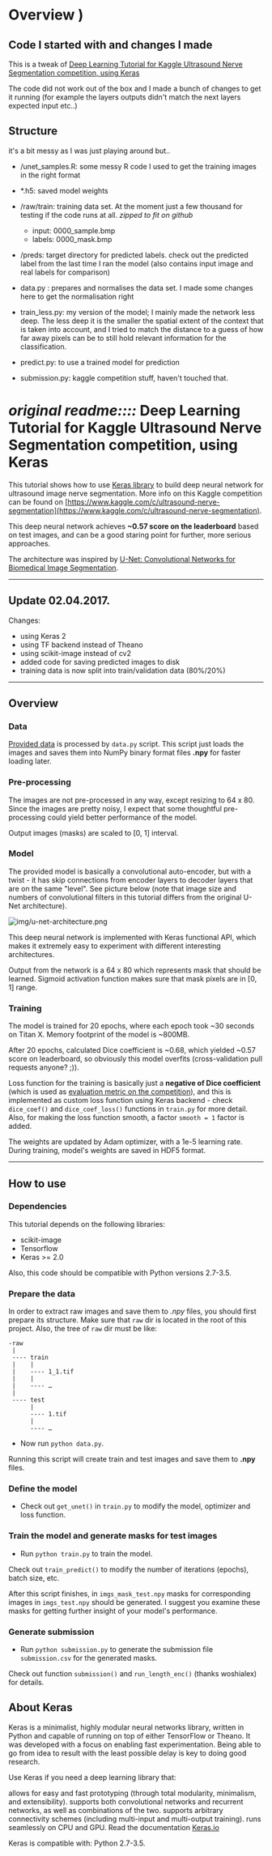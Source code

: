 

# Overview )

## Code I started with and changes I made
This is a tweak of [Deep Learning Tutorial for Kaggle Ultrasound Nerve Segmentation competition, using Keras](https://github.com/jocicmarko/ultrasound-nerve-segmentation)

The code did not work out of the box and I made a bunch of changes to get it running (for example the layers outputs didn't match the next layers expected input etc..)



## Structure

it's a bit messy as I was just playing around but..
- /unet_samples.R: some messy R code I used to get the training images in the right format

- \*.h5: saved model weights

- /raw/train: training data set. At the moment just a few thousand for testing if the code runs at all. _zipped to fit on github_
  - input: 0000_sample.bmp
  - labels: 0000_mask.bmp

- /preds: target directory for predicted labels. check out the predicted label from the last time I ran the model (also contains input image and real labels for comparison)

- data.py : prepares and normalises the data set. I made some changes here to get the normalisation right

- train_less.py: my version of the model; I mainly made the network less deep. The less deep it is the smaller the spatial extent of the context that is taken into account, and I tried to match the distance to a guess of how far away pixels can be to still hold relevant information for the classification.

- predict.py: to use a trained model for prediction

- submission.py: kaggle competition stuff, haven't touched that.



# *original readme::::* Deep Learning Tutorial for Kaggle Ultrasound Nerve Segmentation competition, using Keras

This tutorial shows how to use [Keras library](http://keras.io/) to build deep neural network for ultrasound image nerve segmentation.
More info on this Kaggle competition can be found on [https://www.kaggle.com/c/ultrasound-nerve-segmentation](https://www.kaggle.com/c/ultrasound-nerve-segmentation).

This deep neural network achieves **~0.57 score on the leaderboard** based on test images,
and can be a good staring point for further, more serious approaches.

The architecture was inspired by [U-Net: Convolutional Networks for Biomedical Image Segmentation](http://lmb.informatik.uni-freiburg.de/people/ronneber/u-net/).


---

## Update 02.04.2017.

Changes:
- using Keras 2
- using TF backend instead of Theano
- using scikit-image instead of cv2
- added code for saving predicted images to disk 
- training data is now split into train/validation data (80%/20%)

---

## Overview

### Data

[Provided data](https://www.kaggle.com/c/ultrasound-nerve-segmentation/data) is processed by ```data.py``` script.
This script just loads the images and saves them into NumPy binary format files **.npy** for faster loading later.

### Pre-processing

The images are not pre-processed in any way, except resizing to 64 x 80. Since the images are pretty noisy,
I expect that some thoughtful pre-processing could yield better performance of the model.

Output images (masks) are scaled to \[0, 1\] interval.

### Model

The provided model is basically a convolutional auto-encoder, but with a twist - it has skip connections from encoder layers to decoder layers that are on the same "level".
See picture below (note that image size and numbers of convolutional filters in this tutorial differs from the original U-Net architecture).

![img/u-net-architecture.png](img/u-net-architecture.png)

This deep neural network is implemented with Keras functional API, which makes it extremely easy to experiment with different interesting architectures.

Output from the network is a 64 x 80 which represents mask that should be learned. Sigmoid activation function
makes sure that mask pixels are in \[0, 1\] range.

### Training

The model is trained for 20 epochs, where each epoch took ~30 seconds on Titan X. Memory footprint of the model is ~800MB.

After 20 epochs, calculated Dice coefficient is ~0.68, which yielded ~0.57 score on leaderboard, so obviously this model overfits (cross-validation pull requests anyone? ;)).

Loss function for the training is basically just a **negative of Dice coefficient**
(which is used as [evaluation metric on the competition](https://www.kaggle.com/c/ultrasound-nerve-segmentation/details/evaluation)),
and this is implemented as custom loss function using Keras backend - check ```dice_coef()``` and ```dice_coef_loss()``` functions in ```train.py``` for more detail.
Also, for making the loss function smooth, a factor ```smooth = 1``` factor is added.

The weights are updated by Adam optimizer, with a 1e-5 learning rate. During training, model's weights are saved in HDF5 format.

---

## How to use

### Dependencies

This tutorial depends on the following libraries:

* scikit-image
* Tensorflow
* Keras >= 2.0

Also, this code should be compatible with Python versions 2.7-3.5.

### Prepare the data

In order to extract raw images and save them to *.npy* files,
you should first prepare its structure. Make sure that ```raw``` dir is located in the root of this project.
Also, the tree of ```raw``` dir must be like:

```
-raw
 |
 ---- train
 |    |
 |    ---- 1_1.tif
 |    |
 |    ---- …
 |
 ---- test
      |
      ---- 1.tif
      |
      ---- …
```

* Now run ```python data.py```.

Running this script will create train and test images and save them to **.npy** files.

### Define the model

* Check out ```get_unet()``` in ```train.py``` to modify the model, optimizer and loss function.

### Train the model and generate masks for test images

* Run ```python train.py``` to train the model.

Check out ```train_predict()``` to modify the number of iterations (epochs), batch size, etc.

After this script finishes, in ```imgs_mask_test.npy``` masks for corresponding images in ```imgs_test.npy```
should be generated. I suggest you examine these masks for getting further insight of your model's performance.

### Generate submission

* Run ```python submission.py``` to generate the submission file ```submission.csv``` for the generated masks.

Check out function ```submission()``` and ```run_length_enc()``` (thanks woshialex) for details.


## About Keras

Keras is a minimalist, highly modular neural networks library, written in Python and capable of running on top of either TensorFlow or Theano. It was developed with a focus on enabling fast experimentation. Being able to go from idea to result with the least possible delay is key to doing good research.

Use Keras if you need a deep learning library that:

allows for easy and fast prototyping (through total modularity, minimalism, and extensibility).
supports both convolutional networks and recurrent networks, as well as combinations of the two.
supports arbitrary connectivity schemes (including multi-input and multi-output training).
runs seamlessly on CPU and GPU.
Read the documentation [Keras.io](http://keras.io/)

Keras is compatible with: Python 2.7-3.5.